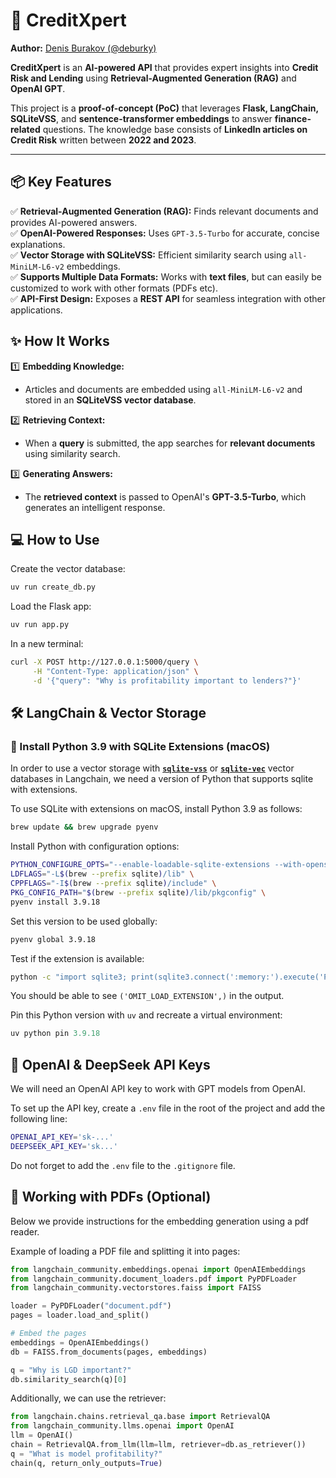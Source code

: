 # 📑 CreditXpert

**Author:** [Denis Burakov (@deburky)](https://github.com/deburky)  

**CreditXpert** is an **AI-powered API** that provides expert insights into **Credit Risk and Lending** using **Retrieval-Augmented Generation (RAG)** and **OpenAI GPT**.  

This project is a **proof-of-concept (PoC)** that leverages **Flask, LangChain, SQLiteVSS**, and **sentence-transformer embeddings** to answer **finance-related** questions. The knowledge base consists of **LinkedIn articles on Credit Risk** written between **2022 and 2023**.

---
## 📦 Key Features

✅ **Retrieval-Augmented Generation (RAG):** Finds relevant documents and provides AI-powered answers.  
✅ **OpenAI-Powered Responses:** Uses `GPT-3.5-Turbo` for accurate, concise explanations.  
✅ **Vector Storage with SQLiteVSS:** Efficient similarity search using `all-MiniLM-L6-v2` embeddings.  
✅ **Supports Multiple Data Formats:** Works with **text files**, but can easily be customized to work with other formats (PDFs etc).  
✅ **API-First Design:** Exposes a **REST API** for seamless integration with other applications.  


## ✨ How It Works

1️⃣ **Embedding Knowledge:**  
   - Articles and documents are embedded using `all-MiniLM-L6-v2` and stored in an **SQLiteVSS vector database**.  

2️⃣ **Retrieving Context:**  
   - When a **query** is submitted, the app searches for **relevant documents** using similarity search.  

3️⃣ **Generating Answers:**  
   - The **retrieved context** is passed to OpenAI's **GPT-3.5-Turbo**, which generates an intelligent response.  

## 💻 How to Use

Create the vector database:

```zsh
uv run create_db.py
```

Load the Flask app:

```zsh
uv run app.py
```

In a new terminal:

```zsh
curl -X POST http://127.0.0.1:5000/query \
     -H "Content-Type: application/json" \
     -d '{"query": "Why is profitability important to lenders?"}'
```

## 🛠️ LangChain & Vector Storage

### 🔧 Install Python 3.9 with SQLite Extensions (macOS)

In order to use a vector storage with [**`sqlite-vss`**](https://python.langchain.com/docs/integrations/vectorstores/sqlitevss/) or [**`sqlite-vec`**](https://python.langchain.com/docs/integrations/vectorstores/sqlitevec/) vector databases in Langchain, we need a version of Python that supports sqlite with extensions.

To use SQLite with extensions on macOS, install Python 3.9 as follows:

```zsh
brew update && brew upgrade pyenv
```

Install Python with configuration options:

```zsh
PYTHON_CONFIGURE_OPTS="--enable-loadable-sqlite-extensions --with-openssl=$(brew --prefix openssl)" \
LDFLAGS="-L$(brew --prefix sqlite)/lib" \
CPPFLAGS="-I$(brew --prefix sqlite)/include" \
PKG_CONFIG_PATH="$(brew --prefix sqlite)/lib/pkgconfig" \
pyenv install 3.9.18
```

Set this version to be used globally:

```zsh
pyenv global 3.9.18
```

Test if the extension is available:

```zsh
python -c "import sqlite3; print(sqlite3.connect(':memory:').execute('PRAGMA compile_options').fetchall())"
```

You should be able to see `('OMIT_LOAD_EXTENSION',)` in the output.

Pin this Python version with `uv` and recreate a virtual environment:

```python
uv python pin 3.9.18
```

## 🔑 OpenAI & DeepSeek API Keys

We will need an OpenAI API key to work with GPT models from OpenAI.

To set up the API key, create a `.env` file in the root of the project and add the following line:

```zsh
OPENAI_API_KEY='sk-...'
DEEPSEEK_API_KEY='sk...'
```

Do not forget to add the `.env` file to the `.gitignore` file.

## 📄 Working with PDFs (Optional)

Below we provide instructions for the embedding generation using a pdf reader.

Example of loading a PDF file and splitting it into pages:

```python
from langchain_community.embeddings.openai import OpenAIEmbeddings
from langchain_community.document_loaders.pdf import PyPDFLoader
from langchain_community.vectorstores.faiss import FAISS

loader = PyPDFLoader("document.pdf")
pages = loader.load_and_split()

# Embed the pages
embeddings = OpenAIEmbeddings()
db = FAISS.from_documents(pages, embeddings)

q = "Why is LGD important?"
db.similarity_search(q)[0]
```

Additionally, we can use the retriever:

```python
from langchain.chains.retrieval_qa.base import RetrievalQA
from langchain_community.llms.openai import OpenAI
llm = OpenAI()
chain = RetrievalQA.from_llm(llm=llm, retriever=db.as_retriever())
q = "What is model profitability?"
chain(q, return_only_outputs=True)
```